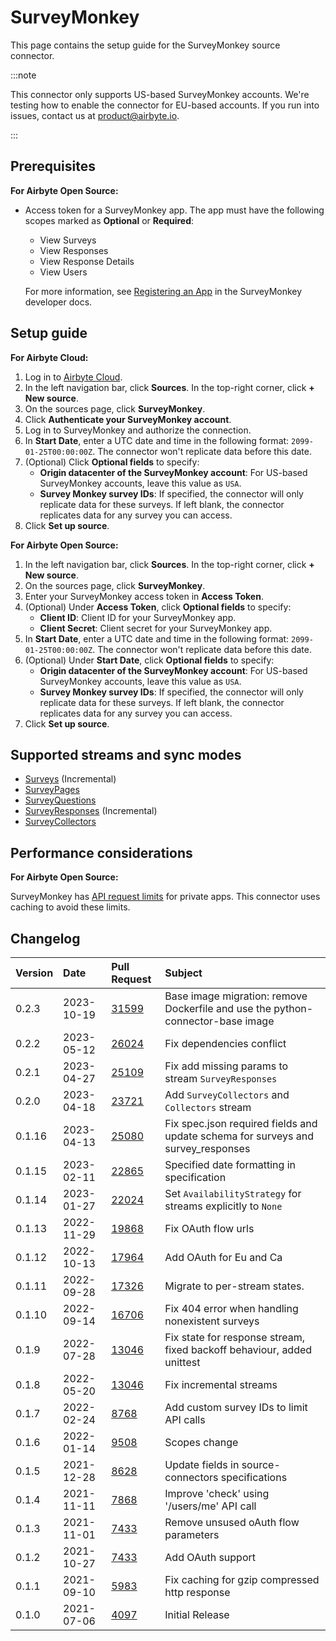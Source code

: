 # SurveyMonkey

<HideInUI>

This page contains the setup guide for the SurveyMonkey source connector.

</HideInUI>

:::note

<!-- TODO: Confirm new wording with PM or Eng -->

This connector only supports US-based SurveyMonkey accounts. We're testing how to enable the
connector for EU-based accounts. If you run into issues, contact us at
[product@airbyte.io](mailto:product@airbyte.io).

:::

<!-- env:oss -->

## Prerequisites

<HideInUI>

**For Airbyte Open Source:**

</HideInUI>

<!-- TODO: Talk to PM or Support to see if we should expand these steps. -->
<!-- TODO: Add SurveyMonkey plan required for OAuth with Airbyte Cloud -->

-   Access token for a SurveyMonkey app. The app must have the following scopes marked as **Optional** or **Required**:

      - View Surveys
      - View Responses
      - View Response Details
      - View Users

    For more information, see [Registering an App](https://developer.surveymonkey.com/api/v3/#registering-an-app) in the SurveyMonkey developer docs.

<!-- /env:oss -->

## Setup guide

<!-- env:cloud -->

<HideInUI>

**For Airbyte Cloud:**

</HideInUI>

<!-- NIT: I'd typically capitalize "Sources page," but I'm leaving as is since this seems to be Airbyte style. -->

1.  Log in to [Airbyte Cloud](https://cloud.airbyte.com/login).
1.  In the left navigation bar, click **Sources**. In the top-right corner, click **+ New source**.
1.  On the sources page, click **SurveyMonkey**.
1.  Click **Authenticate your SurveyMonkey account**.
1.  Log in to SurveyMonkey and authorize the connection.
1.  In **Start Date**, enter a UTC date and time in the following format: `2099-01-25T00:00:00Z`.
    The connector won't replicate data before this date.
1.  (Optional) Click **Optional fields** to specify:
    - **Origin datacenter of the SurveyMonkey account**: For US-based SurveyMonkey accounts, leave
      this value as `USA`.
    - **Survey Monkey survey IDs**: If specified, the connector will only replicate data for these
      surveys. If left blank, the connector replicates data for any survey you can access.
1.  Click **Set up source**.

<!-- /env:cloud -->

<!-- env:oss -->

<HideInUI>

**For Airbyte Open Source:**

</HideInUI>

<!-- TODO: Talk to PM or UI team about fixing "Survey Monkey survey IDs" typo in app -->
<!-- I'm using the text with typo here for clarity. -->

<!-- TODO: Confirm that US-based accounts should leave "Origin datacenter" as is -->

1.  In the left navigation bar, click **Sources**. In the top-right corner, click **+ New source**.
1.  On the sources page, click **SurveyMonkey**.
1.  Enter your SurveyMonkey access token in **Access Token**.
1.  (Optional) Under **Access Token**, click **Optional fields** to specify:
    - **Client ID**: Client ID for your SurveyMonkey app.
    - **Client Secret**: Client secret for your SurveyMonkey app.
1.  In **Start Date**, enter a UTC date and time in the following format: `2099-01-25T00:00:00Z`.
    The connector won't replicate data before this date.
1.  (Optional) Under **Start Date**, click **Optional fields** to specify:
    - **Origin datacenter of the SurveyMonkey account**: For US-based SurveyMonkey accounts, leave
      this value as `USA`.
    - **Survey Monkey survey IDs**: If specified, the connector will only replicate data for these
      surveys. If left blank, the connector replicates data for any survey you can access.
1.  Click **Set up source**.
<!-- /env:oss -->

## Supported streams and sync modes

<!-- TODO: Confirm new links with PM or Eng -->

- [Surveys](https://developer.surveymonkey.com/api/v3/#api-endpoints-get-surveys) (Incremental)
- [SurveyPages](https://developer.surveymonkey.com/api/v3/#api-endpoints-get-surveys-survey_id-pages)
- [SurveyQuestions](https://developer.surveymonkey.com/api/v3/#api-endpoints-get-surveys-survey_id-pages-page_id-questions)
- [SurveyResponses](https://developer.surveymonkey.com/api/v3/#api-endpoints-get-surveys-id-responses) (Incremental)
- [SurveyCollectors](https://developer.surveymonkey.com/api/v3/#api-endpoints-get-surveys-survey_id-collectors)

<!-- env:oss -->

## Performance considerations

<!-- TODO: Confirm with PM or Eng -->

<HideInUI>

**For Airbyte Open Source:**

</HideInUI>

SurveyMonkey has [API request limits](https://api.surveymonkey.com/v3/docs?shell#request-and-response-limits) for
private apps. This connector uses caching to avoid these limits.

<!-- /env:oss -->

## Changelog

| Version | Date       | Pull Request                                             | Subject                                                                          |
| :------ | :--------- | :------------------------------------------------------- | :------------------------------------------------------------------------------- |
| 0.2.3   | 2023-10-19 | [31599](https://github.com/airbytehq/airbyte/pull/31599) | Base image migration: remove Dockerfile and use the python-connector-base image  |
| 0.2.2   | 2023-05-12 | [26024](https://github.com/airbytehq/airbyte/pull/26024) | Fix dependencies conflict                                                        |
| 0.2.1   | 2023-04-27 | [25109](https://github.com/airbytehq/airbyte/pull/25109) | Fix add missing params to stream `SurveyResponses`                               |
| 0.2.0   | 2023-04-18 | [23721](https://github.com/airbytehq/airbyte/pull/23721) | Add `SurveyCollectors` and `Collectors` stream                                   |
| 0.1.16  | 2023-04-13 | [25080](https://github.com/airbytehq/airbyte/pull/25080) | Fix spec.json required fields and update schema for surveys and survey_responses |
| 0.1.15  | 2023-02-11 | [22865](https://github.com/airbytehq/airbyte/pull/22865) | Specified date formatting in specification                                       |
| 0.1.14  | 2023-01-27 | [22024](https://github.com/airbytehq/airbyte/pull/22024) | Set `AvailabilityStrategy` for streams explicitly to `None`                      |
| 0.1.13  | 2022-11-29 | [19868](https://github.com/airbytehq/airbyte/pull/19868) | Fix OAuth flow urls                                                              |
| 0.1.12  | 2022-10-13 | [17964](https://github.com/airbytehq/airbyte/pull/17964) | Add OAuth for Eu and Ca                                                          |
| 0.1.11  | 2022-09-28 | [17326](https://github.com/airbytehq/airbyte/pull/17326) | Migrate to per-stream states.                                                    |
| 0.1.10  | 2022-09-14 | [16706](https://github.com/airbytehq/airbyte/pull/16706) | Fix 404 error when handling nonexistent surveys                                  |
| 0.1.9   | 2022-07-28 | [13046](https://github.com/airbytehq/airbyte/pull/14998) | Fix state for response stream, fixed backoff behaviour, added unittest           |
| 0.1.8   | 2022-05-20 | [13046](https://github.com/airbytehq/airbyte/pull/13046) | Fix incremental streams                                                          |
| 0.1.7   | 2022-02-24 | [8768](https://github.com/airbytehq/airbyte/pull/8768)   | Add custom survey IDs to limit API calls                                         |
| 0.1.6   | 2022-01-14 | [9508](https://github.com/airbytehq/airbyte/pull/9508)   | Scopes change                                                                    |
| 0.1.5   | 2021-12-28 | [8628](https://github.com/airbytehq/airbyte/pull/8628)   | Update fields in source-connectors specifications                                |
| 0.1.4   | 2021-11-11 | [7868](https://github.com/airbytehq/airbyte/pull/7868)   | Improve 'check' using '/users/me' API call                                       |
| 0.1.3   | 2021-11-01 | [7433](https://github.com/airbytehq/airbyte/pull/7433)   | Remove unsused oAuth flow parameters                                             |
| 0.1.2   | 2021-10-27 | [7433](https://github.com/airbytehq/airbyte/pull/7433)   | Add OAuth support                                                                |
| 0.1.1   | 2021-09-10 | [5983](https://github.com/airbytehq/airbyte/pull/5983)   | Fix caching for gzip compressed http response                                    |
| 0.1.0   | 2021-07-06 | [4097](https://github.com/airbytehq/airbyte/pull/4097)   | Initial Release                                                                  |
